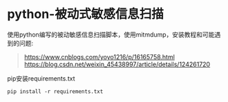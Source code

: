 # python-被动式敏感信息扫描
使用python编写的被动敏感信息扫描脚本，使用mitmdump，安装教程和可能遇到的问题:
> https://www.cnblogs.com/yoyo1216/p/16165758.html
> https://blog.csdn.net/weixin_45438997/article/details/124261720

pip安装requirements.txt

`pip install -r requirements.txt`

